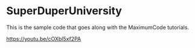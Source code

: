 # SuperDuperUniversity
This is the sample code that goes along with the MaximumCode tutorials.

https://youtu.be/cOXbl5xf2PA
